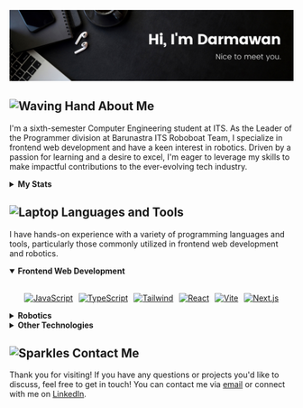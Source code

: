![darmawan-banner](./img/darmawan-banner.png)

<h2><img src="https://raw.githubusercontent.com/Tarikul-Islam-Anik/Telegram-Animated-Emojis/main/People/Waving%20Hand.webp" alt="Waving Hand" width="25" height="25" /> About Me</h2>
<p>I'm a sixth-semester Computer Engineering student at ITS. As the Leader of the Programmer division at Barunastra ITS Roboboat Team, I specialize in frontend web development and have a keen interest in robotics. Driven by a passion for learning and a desire to excel, I'm eager to leverage my skills to make impactful contributions to the ever-evolving tech industry.</p>

<details>
  <summary><b>My Stats</b></summary>
  <br>
  <div align="center" style="display:flex; justify-content:center; gap:10px;">
    <a href="https://git.io/awesome-stats-card">
      <img src="https://awesome-github-stats.azurewebsites.net/user-stats/agus-darmawan?cardType=level-alternate&theme=github-dark&preferLogin=false" alt="My Awesome Stats" />
    </a>
    <img src="https://github-readme-stats.vercel.app/api/wakatime?username=agusdarmawan&layout=compact&theme=react&langs_count=6" />
  </div>
</details>

<h2><img src="https://raw.githubusercontent.com/Tarikul-Islam-Anik/Telegram-Animated-Emojis/main/Objects/Laptop.webp" alt="Laptop" width="25" height="25" /> Languages and Tools</h2>
<p>I have hands-on experience with a variety of programming languages and tools, particularly those commonly utilized in frontend web development and robotics.</p>

<details open>
<summary><b>Frontend Web Development</b></summary>
<br>
<p align="center" style="display:flex; justify-content:center; gap:10px;">
    <a href="https://www.javascript.com/"><img src="https://skillicons.dev/icons?i=js" alt="JavaScript"></a>
    <a href="https://www.typescriptlang.org/"><img src="https://skillicons.dev/icons?i=ts" alt="TypeScript"></a>
    <a href="https://tailwindcss.com/"><img src="https://skillicons.dev/icons?i=tailwind" alt="Tailwind"></a>
    <a href="https://reactjs.org/"><img src="https://skillicons.dev/icons?i=react" alt="React"></a>
    <a href="https://vitejs.dev/"><img src="https://skillicons.dev/icons?i=vite" alt="Vite"></a>
    <a href="https://nextjs.org/"><img src="https://skillicons.dev/icons?i=nextjs" alt="Next.js"></a>
</p>
</details>

<details>
<summary><b>Robotics</b></summary>
<br>
<p align="center" style="display:flex; justify-content:center; gap:10px;">
    <a href="https://en.wikipedia.org/wiki/C_(programming_language)"><img src="https://skillicons.dev/icons?i=c" alt="C"></a>
    <a href="https://en.wikipedia.org/wiki/C%2B%2B"><img src="https://skillicons.dev/icons?i=cpp" alt="C++"></a>
    <a href="https://www.python.org/"><img src="https://skillicons.dev/icons?i=py" alt="Python"></a>
    <a href="https://www.ros.org/"><img src="https://skillicons.dev/icons?i=ros" alt="ROS"></a>
    <a href="https://www.qt.io/"><img src="https://skillicons.dev/icons?i=qt" alt="Qt"></a>
    <a href="https://www.tensorflow.org/"><img src="https://skillicons.dev/icons?i=tensorflow" alt="TensorFlow"></a>
    <a href="https://www.opencv.org/"><img src="https://skillicons.dev/icons?i=opencv" alt="OpenCV"></a>
</p>
</details>

<details>
<summary><b>Other Technologies</b></summary>
<br>
<p align="center" style="display:flex; justify-content:center; gap:10px;">
    <a href="https://www.docker.com/"><img src="https://skillicons.dev/icons?i=docker" alt="Docker"></a>
    <a href="https://code.visualstudio.com/"><img src="https://skillicons.dev/icons?i=vscode" alt="VSCode"></a>
    <a href="https://firebase.google.com/"><img src="https://skillicons.dev/icons?i=firebase" alt="Firebase"></a>
    <a href="https://ubuntu.com/"><img src="https://skillicons.dev/icons?i=ubuntu" alt="Ubuntu"></a>
    <a href="https://git-scm.com/"><img src="https://skillicons.dev/icons?i=git" alt="Git"></a>
    <a href="https://github.com/"><img src="https://skillicons.dev/icons?i=github" alt="GitHub"></a>
    <a href="https://vercel.com/"><img src="https://skillicons.dev/icons?i=vercel" alt="Vercel"></a>
    <a href="https://www.figma.com/"><img src="https://skillicons.dev/icons?i=figma" alt="Figma"></a>
</p>
</details>

<h2><img src="https://raw.githubusercontent.com/Tarikul-Islam-Anik/Telegram-Animated-Emojis/main/Activity/Sparkles.webp" alt="Sparkles" width="25" height="25" /> Contact Me</h2>
<p align="left">Thank you for visiting! If you have any questions or projects you'd like to discuss, feel free to get in touch! You can contact me via <a href="mailto:wayanagus.dr@gmail.com">email</a> or connect with me on <a href="https://www.linkedin.com/in/agusdarmawann/">LinkedIn</a>.</p>

